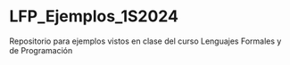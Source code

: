 # LFP_Ejemplos_1S2024
Repositorio para ejemplos vistos en clase del curso Lenguajes Formales y de Programación
